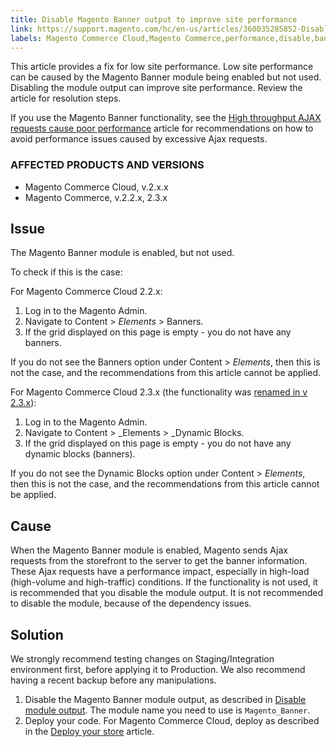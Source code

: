 ```yaml
---
title: Disable Magento Banner output to improve site performance    
link: https://support.magento.com/hc/en-us/articles/360035285852-Disable-Magento-Banner-output-to-improve-site-performance-
labels: Magento Commerce Cloud,Magento Commerce,performance,disable,banner,AJAX requests,2.3.x,2.2.x,2.x.x,how to
---
```


This article provides a fix for low site performance. Low site performance can be caused by the Magento Banner module being enabled but not used. Disabling the module output can improve site performance. Review the article for resolution steps.

<p class="info">If you use the Magento Banner functionality, see the <a href="https://support.magento.com/hc/en-us/articles/360039286472-High-throughput-AJAX-requests-cause-poor-performance">High throughput AJAX requests cause poor performance</a> article for recommendations on how to avoid performance issues caused by excessive Ajax requests.</p>

### AFFECTED PRODUCTS AND VERSIONS

* Magento Commerce Cloud, v.2.x.x 
* Magento Commerce, v.2.2.x, 2.3.x

## Issue

The Magento Banner module is enabled, but not used. 

To check if this is the case:

For Magento Commerce Cloud 2.2.x:

1. Log in to the Magento Admin.
1. Navigate to Content > _Elements_ > Banners. 
1. If the grid displayed on this page is empty - you do not have any banners. 

If you do not see the Banners option under Content > _Elements_, then this is not the case, and the recommendations from this article cannot be applied. 

For Magento Commerce Cloud 2.3.x (the functionality was [renamed in v 2.3.x](https://devdocs.magento.com/guides/v2.3/release-notes/ReleaseNotes2.3.0Commerce.html#banner-now-dynamic-block)): 

1. Log in to the Magento Admin.
1. Navigate to Content > _Elements > _Dynamic Blocks.
1. If the grid displayed on this page is empty - you do not have any dynamic blocks (banners). 

If you do not see the Dynamic Blocks option under Content > _Elements_, then this is not the case, and the recommendations from this article cannot be applied. 

## Cause

When the Magento Banner module is enabled, Magento sends Ajax requests from the storefront to the server to get the banner information. These Ajax requests have a performance impact, especially in high-load (high-volume and high-traffic) conditions. If the functionality is not used, it is recommended that you disable the module output. It is not recommended to disable the module, because of the dependency issues. 

## Solution

<p class="warning">We strongly recommend testing changes on Staging/Integration environment first, before applying it to Production. We also recommend having a recent backup before any manipulations.</p>

1. Disable the Magento Banner module output, as described in [Disable module output](https://devdocs.magento.com/guides/v2.3/config-guide/config/disable-module-output.html). The module name you need to use is `` Magento_Banner ``.
1. Deploy your code. For Magento Commerce Cloud, deploy as described in the [Deploy your store](https://devdocs.magento.com/guides/v2.3/cloud/live/stage-prod-live.html) article.

 